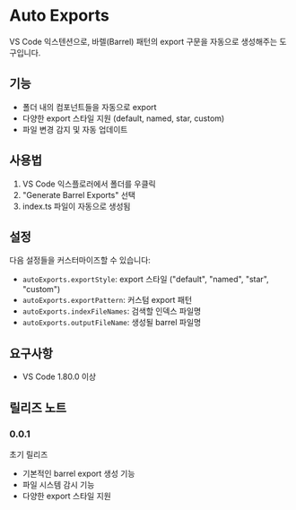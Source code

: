 # Auto Exports

VS Code 익스텐션으로, 바렐(Barrel) 패턴의 export 구문을 자동으로 생성해주는 도구입니다.

## 기능

- 폴더 내의 컴포넌트들을 자동으로 export
- 다양한 export 스타일 지원 (default, named, star, custom)
- 파일 변경 감지 및 자동 업데이트

## 사용법

1. VS Code 익스플로러에서 폴더를 우클릭
2. "Generate Barrel Exports" 선택
3. index.ts 파일이 자동으로 생성됨

## 설정

다음 설정들을 커스터마이즈할 수 있습니다:

- `autoExports.exportStyle`: export 스타일 ("default", "named", "star", "custom")
- `autoExports.exportPattern`: 커스텀 export 패턴
- `autoExports.indexFileNames`: 검색할 인덱스 파일명
- `autoExports.outputFileName`: 생성될 barrel 파일명

## 요구사항

- VS Code 1.80.0 이상

## 릴리즈 노트

### 0.0.1

초기 릴리즈

- 기본적인 barrel export 생성 기능
- 파일 시스템 감시 기능
- 다양한 export 스타일 지원
